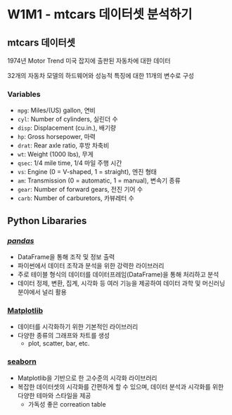 # W1M1 - mtcars 데이터셋 분석하기

## mtcars 데이터셋
1974년 Motor Trend 미국 잡지에 출판된 자동차에 대한 데이터

32개의 자동차 모델의 하드웨어와 성능적 특징에 대한 11개의 변수로 구성

### Variables
- `mpg`: Miles/(US) gallon, 연비
- `cyl`: Number of cylinders, 실린더 수
- `disp`: Displacement (cu.in.), 배기량
- `hp`: Gross horsepower, 마력
- `drat`: Rear axle ratio, 후방 차축비
- `wt`: Weight (1000 lbs), 무게
- `qsec`: 1/4 mile time, 1/4 마일 주행 시간
- `vs`: Engine (0 = V-shaped, 1 = straight), 엔진 형태
- `am`: Transmission (0 = automatic, 1 = manual), 변속기 종류
- `gear`: Number of forward gears, 전진 기어 수
- `carb`: Number of carburetors, 카뷰레터 수


## Python Libararies
### [_pandas_](https://pandas.pydata.org/)
- DataFrame을 통해 조작 및 정보 출력
- 파이썬에서 데이터 조작과 분석을 위한 강력한 라이브러리
- 주로 테이블 형식의 데이터를 데이터프레임(DataFrame)을 통해 처리하고 분석
- 데이터 정제, 변환, 집계, 시각화 등 여러 기능을 제공하여 데이터 과학 및 머신러닝 분야에서 널리 활용

### [Matplotlib](https://matplotlib.org/)
- 데이터를 시각화하기 위한 기본적인 라이브러리
- 다양한 종류의 그래프와 차트를 생성
    - plot, scatter, bar, etc.

### [seaborn](https://seaborn.pydata.org/)
- Matplotlib을 기반으로 한 고수준의 시각화 라이브러리
- 복잡한 데이터셋의 시각화를 간편하게 할 수 있으며, 데이터 분석과 시각화를 위한 다양한 테마와 스타일을 제공
    - 가독성 좋은 correation table

